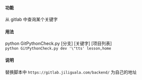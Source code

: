 #### 功能
从 gitlab 中查询某个关键字

#### 用法
python GitPythonCheck.py [分支] [关键字] [项目列表]<br>
`python GitPythonCheck.py dev '\"tts' lesson,home`

#### 说明
替换脚本中  `https://gitlab.jiliguala.com/backend/` 为自己的地址
